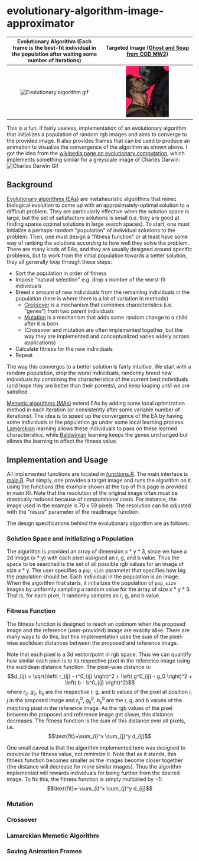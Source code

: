 # evolutionary-algorithm-image-approximator
Evolutionary Algorithm (Each frame is the best-fit individual in the population after waiting some number of iterations)    |  Targeted Image ([Ghost and Soap from COD MW2](https://en.wikipedia.org/wiki/Call_of_Duty:_Modern_Warfare_2#Remastered_version))
:-------------------------:|:-------------------------:
<img src="https://github.com/9Dread/evolutionary-algorithm-image-approximator/blob/main/gifs/ghostsoap.gif" alt="Evolutionary algorithm gif" style="width:50%; height:auto;">  |  <img src="https://github.com/9Dread/evolutionary-algorithm-image-approximator/blob/main/ghostsoap.jpg" alt="Original image" style="width:50%; height:auto;">

This is a fun, if fairly useless, implementation of an evolutionary algorithm that initializes a population of random rgb images and aims to converge to the provided image. It also provides frames that can be used to produce an animation to visualize the convergence of the algorithm as shown above. I got the idea from the [wikipedia page on evolutionary computation](https://en.wikipedia.org/wiki/Evolutionary_computation), which implements something similar for a greyscale image of Charles Darwin:
![Charles Darwin Gif](https://upload.wikimedia.org/wikipedia/commons/f/fb/Darwin_image_evolution_from_random_patches.gif)

## Background

[Evolutionary algorithms (EAs)](https://en.wikipedia.org/wiki/Evolutionary_algorithm) are metaheuristic algorithms that mimic biological evolution to come up with an approximately-optimal solution to a difficult problem. They are particularly effective when the solution space is large, but the set of satisfactory solutions is small (i.e. they are good at finding sparse optimal solutions in large search spaces). To start, one must initialize a perhaps-random "population" of individual solutions to the problem. Then, one must design a "fitness function" or at least have some way of ranking the solutions according to how well they solve the problem. There are many kinds of EAs, and they are usually designed around specific problems, but to work from the initial population towards a better solution, they all generally loop through these steps:
* Sort the population in order of fitness
* Impose "natural selection" e.g. drop x number of the worst-fit individuals
* Breed x amount of new individuals from the remaining individuals in the population (here is where there is a lot of variation in methods)
  * <ins>Crossover</ins> is a mechanism that combines characteristics (i.e. "genes") from two parent individuals
  * <ins>Mutation</ins> is a mechanism that adds some random change to a child after it is born
  * (Crossover and mutation are often implemented together, but the way they are implemented and conceptualized varies widely across applications)
* Calculate fitness for the new individuals
* Repeat

The way this converges to a better solution is fairly intuitive. We start with a random population, drop the worst individuals, randomly breed new individuals by combining the characteristics of the current best individuals (and hope they are better than their parents), and keep looping until we are satisfied.

[Memetic algorithms (MAs)](https://en.wikipedia.org/wiki/Memetic_algorithm) extend EAs by adding some local optimization method in each iteration (or consistently after some variable number of iterations). The idea is to speed up the convergence of the EA by having some individuals in the population go under some local learning process. <ins>Lamarckian</ins> learning allows these individuals to pass on these learned characteristics, while <ins>Baldwinian</ins> learning keeps the genes unchanged but allows the learning to affect the fitness value.

## Implementation and Usage

All implemented functions are located in [functions.R](https://github.com/9Dread/evolutionary-algorithm-image-approximator/tree/main/functions.R). The main interface is [main.R](https://github.com/9Dread/evolutionary-algorithm-image-approximator/tree/main/main.R). Put simply, one provides a target image and runs the algorithm on it using the functions (the example shown at the top of this page is provided in main.R). Note that the resolution of the original image often must be drastically reduced because of computational costs. For instance, the image used in the example is 70 x 59 pixels. The resolution can be adjusted with the "resize" parameter of the readImage function. 

The design specifications behind the evolutionary algorithm are as follows:

### Solution Space and Initializing a Population
The algorithm is provided an array of dimension x * y * 3, since we have a 2d image (x * y) with each pixel assigned an r, g, and b value. Thus the space to be searched is the set of all possible rgb values for an image of size x * y. The user specifies a `pop_size` parameter that specifies how big the population should be. Each individual in the population is an image. When the algorithm first starts, it initializes the population of `pop_size` images by uniformly sampling a random value for the array of size x * y * 3. That is, for each pixel, it randomly samples an r, g, and b value.

### Fitness Function
The fitness function is designed to reach an optimum when the proposed image and the reference (user-provided) image are exactly alike. There are many ways to do this, but this implementation uses the sum of the pixel-wise euclidean distances between the proposed and reference image. 

Note that each pixel is a 3d vector/point in rgb space. Thus we can quantify how similar each pixel is to its respective pixel in the reference image using the euclidean distance function. The pixel-wise distance is:\
$$d_{ij} = \sqrt{\left( r_{ij} - r^0_{ij} \right)^2 + \left( g^0_{ij} - g_0 \right)^2 + \left( b - b^0_{ij} \right)^2}$$
where $r_{ij}$, $g_{ij}$, $b_{ij}$ are the respective r, g, and b values of the pixel at position $i,j$ in the proposed image and $r^0_{ij}$, $g^0_{ij}$, $b^0_{ij}$ are the r, g, and b values of the matching pixel in the reference image. As the rgb values of the pixel between the proposed and reference image get closer, this distance decreases. The fitness function is the sum of this distance over all pixels, i.e.\
$$\text{fit}=\sum_{i}^x \sum_{j}^y d_{ij}$$

One small caveat is that the algorithm implemented here was designed to *maximize* the fitness value, not *minimize* it. Note that as it stands, this fitness function becomes smaller as the images become closer together (the distance will decrease for more similar images). Thus the algorithm implemented will rewards individuals for being further from the desired image. To fix this, the fitness function is simply multiplied by $-1$:\
$$\text{fit}=-\sum_{i}^x \sum_{j}^y d_{ij}$$

### Mutation

### Crossover

### Lamarckian Memetic Algorithm

### Saving Animation Frames
